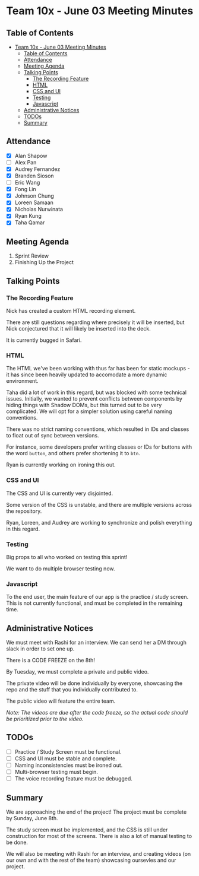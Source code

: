 # Team 10x - June 03 Meeting Minutes

## Table of Contents

- [Team 10x - June 03 Meeting Minutes](#team-10x---june-03-meeting-minutes)
  - [Table of Contents](#table-of-contents)
  - [Attendance](#attendance)
  - [Meeting Agenda](#meeting-agenda)
  - [Talking Points](#talking-points)
    - [The Recording Feature](#the-recording-feature)
    - [HTML](#html)
    - [CSS and UI](#css-and-ui)
    - [Testing](#testing)
    - [Javascript](#javascript)
  - [Administrative Notices](#administrative-notices)
  - [TODOs](#todos)
  - [Summary](#summary)

## Attendance

- [x] Alan Shapow
- [ ] Alex Pan
- [x] Audrey Fernandez
- [x] Branden Sioson
- [ ] Eric Wang
- [x] Fong Lin
- [x] Johnson Chung
- [x] Loreen Samaan
- [x] Nicholas Nurwinata
- [x] Ryan Kung
- [x] Taha Qamar

## Meeting Agenda

1. Sprint Review
2. Finishing Up the Project

## Talking Points

### The Recording Feature

Nick has created a custom HTML recording element. 

There are still questions regarding where precisely it will be inserted, but Nick conjectured that it will likely be inserted into the deck.

It is currently bugged in Safari.

### HTML

The HTML we've been working with thus far has been for static mockups - it has since been heavily updated to accomodate a more dynamic environment.

Taha did a lot of work in this regard, but was blocked with some technical issues. Initially, we wanted to prevent conflicts between components by hiding things with Shadow DOMs, but this turned out to be very complicated. We will opt for a simpler solution using careful naming conventions. 

There was no strict naming conventions, which resulted in IDs and classes to float out of sync between versions.

For instance, some developers prefer writing classes or IDs for buttons with the word `button`, and others prefer shortening it to `btn`.

Ryan is currently working on ironing this out.

### CSS and UI

The CSS and UI is currently very disjointed. 

Some version of the CSS is unstable, and there are multiple versions across the repository.

Ryan, Loreen, and Audrey are working to synchronize and polish everything in this regard.

### Testing

Big props to all who worked on testing this sprint!

We want to do multiple browser testing now. 

### Javascript

To the end user, the main feature of our app is the practice / study screen. This is not currently functional, and must be completed in the remaining time. 

## Administrative Notices

We must meet with Rashi for an interview. We can send her a DM through slack in order to set one up.

There is a CODE FREEZE on the 8th!

By Tuesday, we must complete a private and public video.

The private video will be done individually by everyone, showcasing the repo and the stuff that you individually contributed to.

The public video will feature the entire team. 

*Note: The videos are due after the code freeze, so the actual code should be prioritized prior to the video.*

## TODOs

- [ ] Practice / Study Screen must be functional.
- [ ] CSS and UI must be stable and complete.
- [ ] Naming inconsistencies must be ironed out.
- [ ] Multi-browser testing must begin.
- [ ] The voice recording feature must be debugged.

## Summary

We are approaching the end of the project! The project must be complete by Sunday, June 8th.

The study screen must be implemented, and the CSS is still under construction for most of the screens. There is also a lot of manual testing to be done.

We will also be meeting with Rashi for an interview, and creating videos (on our own and with the rest of the team) showcasing oursevles and our project.